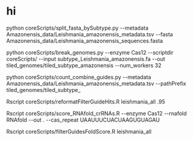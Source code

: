 # hi

python coreScripts/split_fasta_bySubtype.py --metadata Amazonensis_data/Leishmania_amazonensis_metadata.tsv --fasta Amazonensis_data/Leishmania_amazonensis_sequences.fasta

python coreScripts/break_genomes.py --enzyme Cas12 --scriptdir coreScripts/ --input subtype_Leishmania_amazonensis.fa --out tiled_genomes/tiled_subtype_amazonensis --num_workers 32

python coreScripts/count_combine_guides.py --metadata Amazonensis_data/Leishmania_amazonensis_metadata.tsv --pathPrefix tiled_genomes/tiled_subtype_

Rscript coreScripts/reformatFilterGuideHits.R leishmania_all .95

Rscript coreScripts/score_RNAfold_crRNAs.R --enzyme Cas12 --rnafold RNAfold --out . --cas_repeat UAAUUUCUACUAAGUGUAGAU

Rscript coreScripts/filterGuidesFoldScore.R leishmania_all
